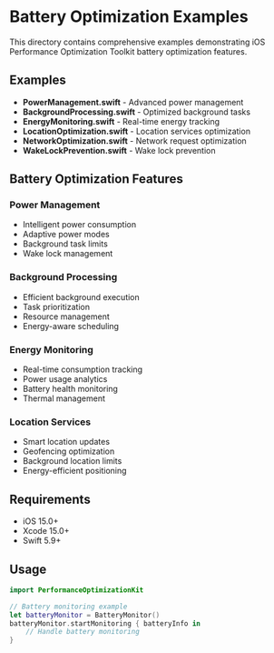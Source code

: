 # Battery Optimization Examples

This directory contains comprehensive examples demonstrating iOS Performance Optimization Toolkit battery optimization features.

## Examples

- **PowerManagement.swift** - Advanced power management
- **BackgroundProcessing.swift** - Optimized background tasks
- **EnergyMonitoring.swift** - Real-time energy tracking
- **LocationOptimization.swift** - Location services optimization
- **NetworkOptimization.swift** - Network request optimization
- **WakeLockPrevention.swift** - Wake lock prevention

## Battery Optimization Features

### Power Management
- Intelligent power consumption
- Adaptive power modes
- Background task limits
- Wake lock management

### Background Processing
- Efficient background execution
- Task prioritization
- Resource management
- Energy-aware scheduling

### Energy Monitoring
- Real-time consumption tracking
- Power usage analytics
- Battery health monitoring
- Thermal management

### Location Services
- Smart location updates
- Geofencing optimization
- Background location limits
- Energy-efficient positioning

## Requirements

- iOS 15.0+
- Xcode 15.0+
- Swift 5.9+

## Usage

```swift
import PerformanceOptimizationKit

// Battery monitoring example
let batteryMonitor = BatteryMonitor()
batteryMonitor.startMonitoring { batteryInfo in
    // Handle battery monitoring
}
``` 